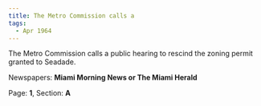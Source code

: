 ```yaml
---  
title: The Metro Commission calls a  
tags:  
  - Apr 1964  
---  
```

  
The Metro Commission calls a public hearing to rescind the zoning permit granted to Seadade.  
  
Newspapers: **Miami Morning News or The Miami Herald**  
  
Page: **1**, Section: **A** 
